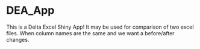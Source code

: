 # DEA_App
This is a Delta Excel Shiny App! It may be used for comparison of two excel files. When column names are the same and we want a before/after changes.
